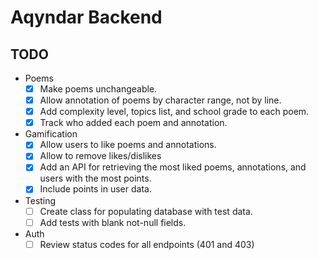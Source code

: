 # Aqyndar Backend

## TODO

- Poems
    - [x] Make poems unchangeable.
    - [x] Allow annotation of poems by character range, not by line.
    - [x] Add complexity level, topics list, and school grade to each poem.
    - [x] Track who added each poem and annotation.
- Gamification
    - [x] Allow users to like poems and annotations.
    - [x] Allow to remove likes/dislikes
    - [x] Add an API for retrieving the most liked poems, annotations, and users with the most points.
    - [x] Include points in user data.
- Testing
    - [ ] Create class for populating database with test data.
    - [ ] Add tests with blank not-null fields.
- Auth
    - [ ] Review status codes for all endpoints (401 and 403)